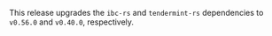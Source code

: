 
This release upgrades the `ibc-rs` and `tendermint-rs` dependencies to `v0.56.0`
and `v0.40.0`, respectively.

